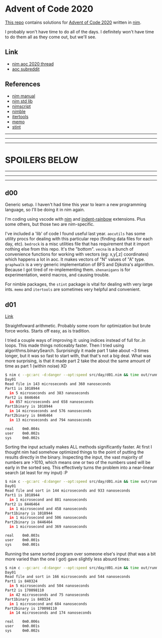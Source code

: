 
# Advent of Code 2020

[This repo](https://github.com/bobgeis/aoc2020) contains solutions for [Advent of Code 2020](https://adventofcode.com/2020) written in [nim](https://nim-lang.org/).

I probably won't have time to do all of the days. I definitely won't have time to do them all as they come out, but we'll see.

## Link

- [nim aoc 2020 thread](https://forum.nim-lang.org/t/7162)
- [aoc subreddit](https://old.reddit.com/r/adventofcode/)

## References

- [nim manual](https://nim-lang.org/docs/manual.html)
- [nim std lib](https://nim-lang.org/docs/lib.html)
- [nimscript](https://nim-lang.org/docs/nimscript.html)
- [nimble](https://nimble.directory/)
- [itertools](https://github.com/narimiran/itertools)
- [memo](https://github.com/andreaferretti/memo)
- [stint](https://github.com/status-im/nim-stint)

___

___

___

# SPOILERS BELOW

___

___

___

## d00

Generic setup. I haven't had time this year to learn a new programming language, so I'll be doing it in nim again.

I'm coding using vscode with [nim](https://marketplace.visualstudio.com/items?itemName=kosz78.nim) and [indent-rainbow](https://marketplace.visualstudio.com/items?itemName=oderwat.indent-rainbow) extensions. Plus some others, but those two are nim-specific.

I've included a 'lib' of code I found useful last year. `aocutils` has some utility procs for dealing with this particular repo (finding data files for each day, etc). `bedrock` is a misc utilities file that has requirement that it import nothing else from this repo. It's the "bottom". `vecna` is a bunch of convenience functions for working with vectors (eg: x,y[,z] coordinates) which happens a lot in aoc. It makes vectors of "N" values of "A" type. `graphwalk` is a very generic implementation of BFS and Djikstra's algorithm. Because I got tired of re-implementing them. `shenanigans` is for experimentation, weird macros, and causing trouble.

For nimble packages, the `stint` package is vital for dealing with very large ints. `memo` and `itertools` are sometimes very helpful and convenient.

## d01

[Link](https://adventofcode.com/2020/day/1)

Straightfoward arithmetic. Probably some room for optimization but brute force works. Starts off easy, as is tradition.

I tried a couple ways of improving it: using indices instead of full for..in loops. This made things noticeably faster. Then I tried using algorithms.binarySearch. Surprisingly it made part 1 take about ~3 times longer, but it was so fast to start with, that that's not a big deal. What was more surprising, is that it made part 2 take the about the same amount of time as part 1 (within noise) XD

```sh
$ nim c --gc:arc -d:danger --opt:speed src/day/d01.nim && time out/runme
Day01
Read file in 143 microseconds and 360 nanoseconds
Part1 is 1018944
  in 5 microseconds and 383 nanoseconds
Part2 is 8446464
  in 857 microseconds and 658 nanoseconds
Part1binary is 1018944
  in 14 microseconds and 576 nanoseconds
Part2binary is 8446464
  in 13 microseconds and 794 nanoseconds

real    0m0.004s
user    0m0.002s
sys     0m0.002s
```

Sorting the input actually makes ALL methods significantly faster. At first I thought nim had somehow optimized things to the point of putting the results directly in the binary. Inspecting the input, the vast majority of numbers are >1010, which means one or two of the numbers used will be early in the sorted seq. This effectively turns the problem into a near-linear search (at least for my input) :P
```sh
$ nim c --gc:arc -d:danger --opt:speed src/day/d01.nim && time out/runme
Day01
Read file and sort in 144 microseconds and 933 nanoseconds
Part1 is 1018944
  in 1 microsecond and 881 nanoseconds
Part2 is 8446464
  in 1 microsecond and 458 nanoseconds
Part1binary is 1018944
  in 1 microsecond and 506 nanoseconds
Part2binary is 8446464
  in 1 microsecond and 369 nanoseconds

real    0m0.003s
user    0m0.001s
sys     0m0.001s
```

Running the same sorted program over someone else's input (that was a bit more varied than the one I got) gave slightly less absurd times:

```sh
$ nim c --gc:arc -d:danger --opt:speed src/day/d01.nim && time out/runme
Day01
Read file and sort in 166 microseconds and 544 nanoseconds
Part1 is 840324
  in 5 microseconds and 504 nanoseconds
Part2 is 170098110
  in 42 microseconds and 75 nanoseconds
Part1binary is 840324
  in 1 microsecond and 684 nanoseconds
Part2binary is 170098110
  in 14 microseconds and 174 nanoseconds

real    0m0.006s
user    0m0.001s
sys     0m0.002s
```

<!-- ## d02 -->
<!-- [Link](https://adventofcode.com/2020/day/2) -->
<!-- NOT DONE -->


<!-- ## d03 -->
<!-- [Link](https://adventofcode.com/2020/day/1) -->
<!-- NOT DONE -->


<!-- ## d04 -->
<!-- [Link](https://adventofcode.com/2020/day/1) -->
<!-- NOT DONE -->


<!-- ## d05 -->
<!-- [Link](https://adventofcode.com/2020/day/1) -->
<!-- NOT DONE -->


<!-- ## d06 -->
<!-- [Link](https://adventofcode.com/2020/day/1) -->
<!-- NOT DONE -->


<!-- ## d07 -->
<!-- [Link](https://adventofcode.com/2020/day/1) -->
<!-- NOT DONE -->


<!-- ## d08 -->
<!-- [Link](https://adventofcode.com/2020/day/1) -->
<!-- NOT DONE -->


<!-- ## d09 -->
<!-- [Link](https://adventofcode.com/2020/day/1) -->
<!-- NOT DONE -->


<!-- ## d10 -->
<!-- [Link](https://adventofcode.com/2020/day/1) -->
<!-- NOT DONE -->


<!-- ## d11 -->
<!-- [Link](https://adventofcode.com/2020/day/1) -->
<!-- NOT DONE -->


<!-- ## d12 -->
<!-- [Link](https://adventofcode.com/2020/day/1) -->
<!-- NOT DONE -->


<!-- ## d13 -->
<!-- [Link](https://adventofcode.com/2020/day/1) -->
<!-- NOT DONE -->


<!-- ## d14 -->
<!-- [Link](https://adventofcode.com/2020/day/1) -->
<!-- NOT DONE -->


<!-- ## d15 -->
<!-- [Link](https://adventofcode.com/2020/day/1) -->
<!-- NOT DONE -->


<!-- ## d16 -->
<!-- [Link](https://adventofcode.com/2020/day/1) -->
<!-- NOT DONE -->


<!-- ## d17 -->
<!-- [Link](https://adventofcode.com/2020/day/1) -->
<!-- NOT DONE -->


<!-- ## d18 -->
<!-- [Link](https://adventofcode.com/2020/day/1) -->
<!-- NOT DONE -->


<!-- ## d19 -->
<!-- [Link](https://adventofcode.com/2020/day/1) -->
<!-- NOT DONE -->


<!-- ## d20 -->
<!-- [Link](https://adventofcode.com/2020/day/1) -->
<!-- NOT DONE -->


<!-- ## d21 -->
<!-- [Link](https://adventofcode.com/2020/day/1) -->
<!-- NOT DONE -->


<!-- ## d22 -->
<!-- [Link](https://adventofcode.com/2020/day/1) -->
<!-- NOT DONE -->


<!-- ## d23 -->
<!-- [Link](https://adventofcode.com/2020/day/1) -->
<!-- NOT DONE -->


<!-- ## d24 -->
<!-- [Link](https://adventofcode.com/2020/day/1) -->
<!-- NOT DONE -->


<!-- ## d25 -->
<!-- [Link](https://adventofcode.com/2020/day/1) -->
<!-- NOT DONE -->


